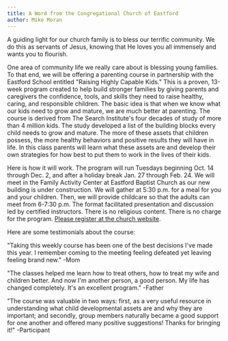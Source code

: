 ```yaml
---
title: A Word from the Congregational Church of Eastford
author: Mike Moran
---
```


A guiding light for our church family is to bless our terrific
community. We do this as servants of Jesus, knowing that He loves you
all immensely and wants you to flourish.

One area of community life we really care about is blessing young
families. To that end, we will be offering a parenting course in
partnership with the Eastford School entitled "Raising Highly Capable
Kids." This is a proven, 13-week program created to help build stronger
families by giving parents and caregivers the confidence, tools, and
skills they need to raise healthy, caring, and responsible children. The
basic idea is that when we know what our kids need to grow and mature,
we are much better at parenting. The course is derived from The Search
Institute's four decades of study of more than 4 million kids. The study
developed a list of the building blocks every child needs to grow and
mature. The more of these assets that children possess, the more healthy
behaviors and positive results they will have in life. In this class
parents will learn what these assets are and develop their own
strategies for how best to put them to work in the lives of their kids.

Here is how it will work. The program will run Tuesdays beginning Oct.
14 through Dec. 2, and after a holiday break Jan. 27 through Feb. 24. We
will meet in the Family Activity Center at Eastford Baptist Church as
our new building is under construction. We will gather at 5:30 p.m. for
a meal for you and your children. Then, we will provide childcare so
that the adults can meet from 6-7:30 p.m. The format facilitated
presentation and discussion led by certified instructors. There is no
religious content. There is no charge for the program. [Please register
at the church website](https://cceastford.org/events/).

Here are some testimonials about the course:

"Taking this weekly course has been one of the best decisions I've made
this year. I remember coming to the meeting feeling defeated yet leaving
feeling brand new." -Mom

"The classes helped me learn how to treat others, how to treat my wife
and children better. And now I'm another person, a good person. My life
has changed completely. It's an excellent program." -Father

"The course was valuable in two ways: first, as a very useful resource
in understanding what child developmental assets are and why they are
important; and secondly, group members naturally became a good support
for one another and offered many positive suggestions! Thanks for
bringing it!" -Participant
